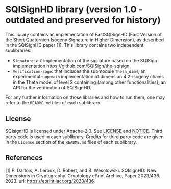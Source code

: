 # SQISignHD library (version 1.0 - outdated and preserved for history)

This library contains an implementation of FastSQISignHD (Fast Version of the Short Quaternion Isogeny Signature in Higher Dimension), as described in the SQISignHD paper [1]. This library contains two independent sublibraries:
- `Signature`: a `C` implementation of the signature based on the SQISign implementation <https://github.com/SQISign/the-sqisign>.
- `Verification-sage`: that includes the submodule `Theta_dim4`, an experimental `sagemath` implementation of dimension 4 $2$-isogeny chains in the Theta model of level $2$ containing (among other functionalities), an API for the verification of SQISignHD.

For any further information on those libraries and how to run them, one may refer to the `README.md` files of each sublibrary.  

## License 

SQIsignHD is licensed under Apache-2.0. See [LICENSE](LICENSE) and [NOTICE](NOTICE). Third party code is used in each sublibrary. Credits for third party code are given in the `License` section of the `README.md` files of each sublibrary.

## References

[1] P. Dartois, A. Leroux, D. Robert, and B. Wesolowski. SQIsignHD: New Dimensions in Cryptography. Cryptology ePrint Archive, Paper 2023/436. 2023. url: https://eprint.iacr.org/2023/436.